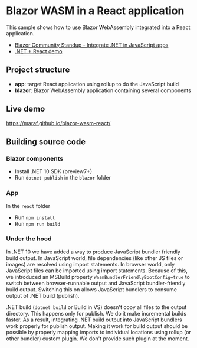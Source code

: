 # Blazor WASM in a React application

This sample shows how to use Blazor WebAssembly integrated into a React application.

- [Blazor Community Standup - Integrate .NET in JavaScript apps](https://www.youtube.com/watch?v=tAh899Gri4E)
- [.NET + React demo](https://github.com/maraf/dotnet-wasm-react)

## Project structure

- **app**: target React application using rollup to do the JavaScript build
- **blazor**: Blazor WebAssembly application containing several components

## Live demo

https://maraf.github.io/blazor-wasm-react/

## Building source code

### Blazor components

- Install .NET 10 SDK (preview7+)
- Run `dotnet publish` in the `blazor` folder

### App

In the `react` folder

- Run `npm install`
- Run `npm run build`

### Under the hood

In .NET 10 we have added a way to produce JavaScript bundler friendly build output. In JavaScript world, file dependencies (like other JS files or images) are resolved using import statements.
In browser world, only JavaScript files can be imported using import statements. Because of this, we introduced an MSBuild property `WasmBundlerFriendlyBootConfig=true` to switch between browser-runnable output 
and JavaScript bundler-friendly build output. Switching this on allows JavaScript bundlers to consume output of .NET build (publish).

.NET build (`dotnet build` or Build in VS) doesn't copy all files to the output directory. This happens only for publish. We do it make incremental builds faster. As a result, integrating .NET build output into JavaScript bundlers work properly for publish output. Making it work for build output should be possible by properly mapping imports to individual locations using rollup (or other bundler) custom plugin. We don't provide such plugin at the moment.
